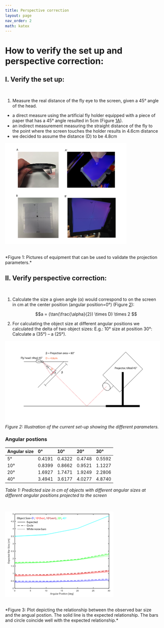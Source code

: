 ```yaml
---
title: Perspective correction
layout: page
nav_order: 2
math: katex
---
```


# How to verify the set up and perspective correction: 

## I. Verify the set up:  
<br>

1. Measure the real distance of the fly eye to the screen, given a 45° angle of the head. 
- a direct measure using the artificial fly holder equipped with a piece of paper that has a 45° angle resulted in 5cm (Figure [1A](#L17)).
- an indirect measurement measuring the straight distance of the fly to the point where the screen touches the holder results in 4.6cm distance
- we decided to assume the distance (D) to be 4.8cm

![Figure 1](assets/fig1.png)
<!-- <img src="docs/assets/fig1.png" alt="drawing" width="600"/>  -->
<br>
*Figure 1: Pictures of equipment that can be used to validate the projection parameters.*

## II.	Verify perspective correction:
<br>

1. Calculate the size a given angle (α) would correspond to on the screen in cm at the center position (angular position=0°) (Figure [2](#L34)): 

   $$a = (\tan(\frac{\alpha}{2}) \times D) \times 2 $$
   
2. For calculating the object size at different angular positions we calculated the delta of two object sizes:  E.g.: 10° size at position 30°: Calculate a (35°) – a (25°).
 
<!-- <img src="docs/assets/fig2.png" alt="fig2" width="800"/>  -->
![Figure 2](assets/fig2.png)
<br>
*Figure 2: Illustration of the current set-up showing the different parameters.*
<br>
### Angular postions

| Angular size  | 0°     |10°    |20°    |30°   |
|:------------  |:-------|:------|:------|:-----|
| 5°            | 0.4191 |0.4322 | 0.4748|0.5592|
| 10°           | 0.8399 |0.8662 | 0.9521|1.1227|
| 20°           | 1.6927 |1.7471 | 1.9249|2.2806|
| 40°           | 3.4941 |3.6177 | 4.0277|4.8740|

  *Table 1: Predicted size in cm of objects with different angular sizes at different angular positions projected to the screen*

<br>

![Figure 3](assets/fig3.png)
<!-- <img src="docs/assets/fig3.png" alt="fig2" width="600"/>  -->
<br>
*Figure 3: Plot depicting the relationship between the observed bar size and the angual postion. The solid line is the expected relationship. The bars and circle coincide well with the expected relationship.*


